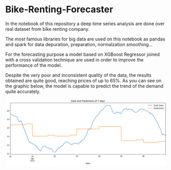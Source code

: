 # Bike-Renting-Forecaster

In the notebook of this repository a deep time series analysis are done over real dataset from bike renting company.

The most famous libraries for big data are used on this notebook as pandas and spark for data depuration, preparation, normalzation smoothing...

For the forecasting purpose a model based on XGBoost Regressor joined with a cross validation technique are used in order to improve the performance of the model.

Despite the very poor and inconsistent quality of the data, the results obtained are quite good, reaching prices of up to 65%. As you can see
on the graphic below, the model is capable to predict the trend of the demand quite accurately.

![Plot](https://github.com/SergiFuster/Bike-Renting-Forecaster/blob/main/plot.png)
